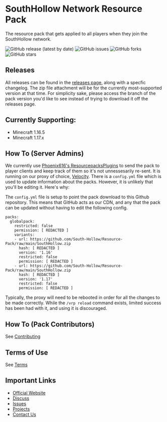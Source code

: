 # SouthHollow Network Resource Pack
The resource pack that gets applied to all players when they join the SouthHollow network.

![GitHub release (latest by date)](https://img.shields.io/github/v/release/South-Hollow/Resource-Pack?style=flat-square)
![GitHub issues](https://img.shields.io/github/issues/South-Hollow/Resource-Pack?style=flat-square)
![GitHub forks](https://img.shields.io/github/forks/South-Hollow/Resource-Pack?style=flat-square)
![GitHub stars](https://img.shields.io/github/stars/South-Hollow/Resource-Pack?style=flat-square)


## Releases
All releases can be found in the [releases page](https://github.com/South-Hollow/Resource-Pack/releases), along with a specfic changelog. The zip file attachment will be for the currently most-supported version at that time. For simplicity sake, please access the branch of the pack version you'd like to see instead of trying to download it off the releases page.

## Currently Supporting:
- Minecraft 1.16.5
- Minecraft 1.17.x

## How To (Server Admins)
We currently use [Phoenix616's ResourcepacksPlugins](https://github.com/Phoenix616/ResourcepacksPlugins) to send the pack to player clients and keep track of them so it's not unnessesarily re-sent. It is running on our proxy of choice, [Velocity](https://github.com/VelocityPowered/Velocity). There is a `config.yml` file which is used to update information about the packs. However, it is unlikely that you'll be editing it. Here's why:

The `config.yml` file is setup to point the pack download to this Github repository. This means that GitHub acts as our CDN, and any that the pack can be updated without having to edit the following config.
```
packs:
  globalpack:
    restricted: false
    permission: [ REDACTED ]
    variants:
    - url: https://github.com/South-Hollow/Resource-Pack/raw/main/SouthHollow.zip
      hash: [ REDACTED ]
      version: '1.16'
      restricted: false
      permission: [ REDACTED ]
    - url: https://github.com/South-Hollow/Resource-Pack/raw/main/SouthHollow.zip
      hash: [ REDACTED ]
      version: '1.17'
      restricted: false
      permission: [ REDACTED ]
```
Typically, the proxy will need to be rebooted in order for all the changes to be made correctly. While the `/vrp reload` command exists, limited success has been had with it, and using it is discouraged.

## How To (Pack Contributors)
See [Contributing](https://github.com/South-Hollow/Resource-Pack/blob/main/CONTRIBUTING.md)

## Terms of Use
See [Terms](https://github.com/South-Hollow/Resource-Pack/blob/main/TERMS.txt)


## Important Links
* [Official Website](https://southhollow.net/)
* [Discuss](https://github.com/South-Hollow/Resource-Pack/discussions)
* [Issues](https://github.com/South-Hollow/Resource-Pack/issues)
* [Projects](https://github.com/South-Hollow/Resource-Pack/projects)
* [Contact Us](mailto:southhollowmc@gmail.com)
